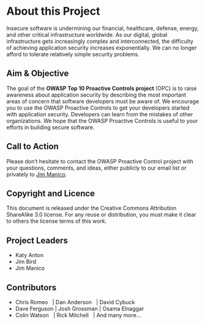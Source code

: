 # About this Project

Insecure software is undermining our financial, healthcare, defense, energy, and other critical infrastructure worldwide. As our digital, global infrastructure gets increasingly complex and interconnected, the difficulty of achieving application security increases exponentially. We can no longer afford to tolerate relatively simple security problems.

## Aim & Objective

The goal of the **OWASP Top 10 Proactive Controls project** (OPC) is to raise awareness about application security by describing the most important areas of concern that software developers must be aware of. We encourage you to use the OWASP Proactive Controls to get your developers started with application security. Developers can learn from the mistakes of other organizations. We hope that the OWASP Proactive Controls is useful to your efforts in building secure software.

## Call to Action

Please don’t hesitate to contact the OWASP Proactive Control project with your questions, comments, and ideas, either publicly to our email list or privately to [Jim Manico](mailto:jim@owasp.org).

## Copyright and Licence

This document is released under the Creative Commons Attribution ShareAlike 3.0 license. For any reuse or distribution, you must make it clear to others the license terms of this work.

## Project Leaders  

* Katy Anton
* Jim Bird
* Jim Manico

## Contributors

* Chris Romeo  &nbsp; | Dan Anderson  &nbsp; |  David Cybuck 
* Dave Ferguson | Josh Grossman | Osama Elnaggar
* Colin Watson &nbsp; | Rick Mitchell &nbsp; |  And many more…  
